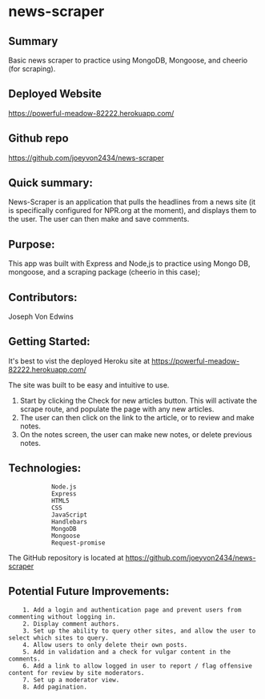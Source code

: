 # news-scraper
## Summary
Basic news scraper to practice using MongoDB, Mongoose, and cheerio (for scraping).

## Deployed Website
https://powerful-meadow-82222.herokuapp.com/

## Github repo
https://github.com/joeyvon2434/news-scraper


## Quick summary:
News-Scraper is an application that pulls the headlines from a news site (it is specifically configured for NPR.org at the moment), and displays them to the user. The user can then make and save comments.

## Purpose:
This app was built with Express and Node,js to practice using Mongo DB, mongoose, and a scraping package (cheerio in this case);

## Contributors: 
Joseph Von Edwins

## Getting Started:
It's best to vist the deployed Heroku site at 
https://powerful-meadow-82222.herokuapp.com/

The site was built to be easy and intuitive to use. 
1. Start by clicking the Check for new articles button. This will activate the scrape route, and populate the page with any new articles.
2. The user can then click on the link to the article, or to review and make notes.
3. On the notes screen, the user can make new notes, or delete previous notes.

## Technologies:   
                Node.js
                Express
                HTML5
                CSS
                JavaScript
                Handlebars
                MongoDB
                Mongoose
                Request-promise

The GitHub repository is located at 
https://github.com/joeyvon2434/news-scraper


## Potential Future Improvements: 
        1. Add a login and authentication page and prevent users from commenting without logging in.
        2. Display comment authors.
        3. Set up the ability to query other sites, and allow the user to select which sites to query.
        4. Allow users to only delete their own posts.
        5. Add in validation and a check for vulgar content in the comments.
        6. Add a link to allow logged in user to report / flag offensive content for review by site moderators.
        7. Set up a moderator view.
        8. Add pagination.